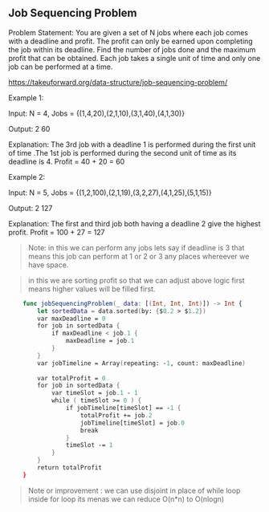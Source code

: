 ## Job Sequencing Problem

Problem Statement: You are given a set of N jobs where each job comes with a deadline and profit. The profit can only be earned upon completing the job within its deadline. Find the number of jobs done and the maximum profit that can be obtained. Each job takes a single unit of time and only one job can be performed at a time.

https://takeuforward.org/data-structure/job-sequencing-problem/

Example 1:

Input: N = 4, Jobs = {(1,4,20),(2,1,10),(3,1,40),(4,1,30)}

Output: 2 60

Explanation: The 3rd job with a deadline 1 is performed during the first unit of time .The 1st job is performed during the second unit of time as its deadline is 4.
Profit = 40 + 20 = 60

Example 2:

Input: N = 5, Jobs = {(1,2,100),(2,1,19),(3,2,27),(4,1,25),(5,1,15)}

Output: 2 127

Explanation: The  first and third job both having a deadline 2 give the highest profit. 
Profit = 100 + 27 = 127

> Note: in this we can perform any jobs lets say if deadline is 3 that means this job can perform at 1 or 2 or 3 any places whereever we have space.
 
> in this we are sorting profit so that we can adjust above logic first means higher values will be filled first.


```swift
    func jobSequencingProblem(_ data: [(Int, Int, Int)]) -> Int {
        let sortedData = data.sorted(by: {$0.2 > $1.2})
        var maxDeadline = 0
        for job in sortedData {
            if maxDeadline < job.1 {
                maxDeadline = job.1
            }
        }
        var jobTimeline = Array(repeating: -1, count: maxDeadline)
        
        var totalProfit = 0
        for job in sortedData {
            var timeSlot = job.1 - 1
            while ( timeSlot >= 0 ) {
                if jobTimeline[timeSlot] == -1 {
                    totalProfit += job.2
                    jobTimeline[timeSlot] = job.0
                    break
                }
                timeSlot -= 1
            }
        }
        return totalProfit
    }

```
> Note or improvement : we can use disjoint in place of while loop inside for loop its menas we can reduce O(n*n) to O(nlogn)